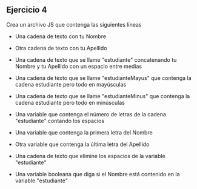 ## Ejercicio 4
Crea un archivo JS que contenga las siguientes líneas

- Una cadena de texto con tu Nombre

- Otra cadena de texto con tu Apellido

- Una cadena de texto que se llame "estudiante" concatenando tu Nombre y tu Apellido con un espacio entre medias

- Una cadena de texto que se llame "estudianteMayus" que contenga la cadena estudiante pero todo en mayúsculas

- Una cadena de texto que se llame "estudianteMinus" que contenga la cadena estudiante pero todo en minúsculas

- Una variable que contenga el número de letras de la cadena "estudiante" contando los espacios

- Una variable que contenga la primera letra del Nombre

- Otra variable que contenga la última letra del Apellido

- Una cadena de texto que elimine los espacios de la variable "estudiante"

- Una variable booleana que diga si el Nombre está contenido en la variable "estudiante"